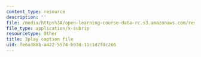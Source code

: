 ```yaml
---
content_type: resource
description: ''
file: /media/https%3A/open-learning-course-data-rc.s3.amazonaws.com/res-6-012-introduction-to-probability-spring-2018/fe6a388ba4225574b93d11c1d7fdc266_MqocbJ-FPo0.vtt
file_type: application/x-subrip
resourcetype: Other
title: 3play caption file
uid: fe6a388b-a422-5574-b93d-11c1d7fdc266
---
```


